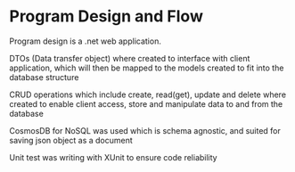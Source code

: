 # Program Design and Flow

Program design is a .net web application.

DTOs (Data transfer object) where created to interface with client application, which will then be mapped to the models created to fit into the database structure

CRUD operations which include create, read(get), update and delete where created to enable client access, store and manipulate data to and from the database

CosmosDB for NoSQL was used which is schema agnostic, and suited for saving json object as a document

Unit test was writing with XUnit to ensure code reliability
